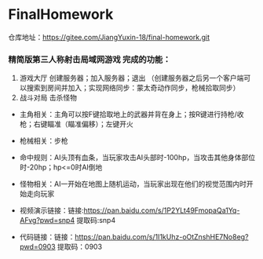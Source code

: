 # FinalHomework
仓库地址：https://gitee.com/JiangYuxin-18/final-homework.git
### 精简版第三人称射击局域网游戏 完成的功能：

1. 游戏大厅
     创建服务器；加入服务器；退出
    （创建服务器之后另一个客户端可以搜索到房间并加入；实现网络同步：蒙太奇动作同步，枪械拾取同步）
2. 战斗对局
    击杀怪物
- 主角相关：主角可以按F键拾取地上的武器并背在身上；按R键进行持枪/收枪；右键瞄准（瞄准偏移）；左键开火
- 枪械相关：步枪
- 命中规则：AI头顶有血条，当玩家攻击AI头部时-100hp，当攻击其他身体部位时-20hp；hp<=0时AI倒地
- 怪物相关：AI一开始在地图上随机运动，当玩家出现在他们的视觉范围内时开始走向玩家
  
- 视频演示链接：链接:https://pan.baidu.com/s/1P2YLt49FmopaQa1Yq-AFvg?pwd=snp4  提取码:snp4

- 代码链接：链接：https://pan.baidu.com/s/1I1kUhz-oOtZnshHE7No8eg?pwd=0903 
提取码：0903 
